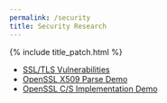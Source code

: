 ```yaml
---
permalink: /security
title: Security Research
---
```

{% include title_patch.html %}

- [SSL/TLS Vulnerabilities](./ssl)
- [OpenSSL X509 Parse Demo](./x509)
- [OpenSSL C/S Implementation Demo](./cs)